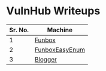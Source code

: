 # VulnHub Writeups

| Sr. No. | Machine                               |
| ------- | ------------------------------------- |
| 1       | [Funbox](FunboxEasy.html)             |
| 2       | [FunboxEasyEnum](FunboxEasyEnum.html) |
| 3       | [Blogger](blogger.html)               |
